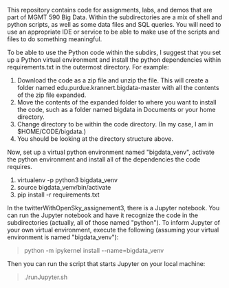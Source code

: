 This repository contains code for assignments, labs, and demos that are part of MGMT 590 Big Data.
Within the subdirectories are a mix of shell and python scripts, as well as some data files and SQL queries.
You will need to use an appropriate IDE or service to be able to make use of the scripts and files to do something meaningful.

To be able to use the Python code within the subdirs, I suggest that you set up a Python virtual environment and install the python dependencies within requirements.txt in the outermost directory. For example:
1. Download the code as a zip file and unzip the file. This will create a folder named edu.purdue.krannert.bigdata-master with all the contents of the zip file expanded.
1. Move the contents of the expanded folder to where you want to install the code, such as a folder named bigdata in Documents or your home directory.
1. Change directory to be within the code directory. (In my case, I am in $HOME/CODE/bigdata.)
1. You should be looking at the directory structure above.

Now, set up a virtual python environment named "bigdata_venv", activate the python environment and install all of the dependencies the code requires.
1. virtualenv -p python3 bigdata_venv
1. source bigdata_venv/bin/activate
1. pip install -r requirements.txt

In the twitterWithOpenSky_assignement3, there is a Jupyter notebook. You can run the Jupyter notebook and have it recognize the code in the subdirectories (actually, all of those named "python").
To inform Jupyter of your own virtual environment, execute the following (assuming your virtual environment is named "bigdata_venv"):
> python -m ipykernel install --name=bigdata_venv

Then you can run the script that starts Jupyter on your local machine:
> ./runJupyter.sh
